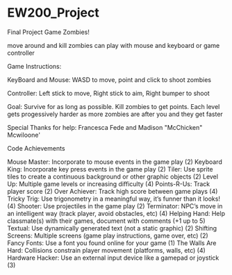# EW200_Project
Final Project Game
Zombies!

move around and kill zombies
can play with mouse and keyboard or game controller

Game Instructions:

  KeyBoard and Mouse:
    WASD to move, point and click to shoot zombies
  
  Controller:
    Left stick to move, Right stick to aim, Right bumper to shoot
    
  Goal:
    Survive for as long as possible. Kill zombies to get points. Each level gets progessively harder as more zombies are after you and they get faster


Special Thanks for help:
Francesca Fede and Madison "McChicken" Mcwiloone'

Code Achievements

Mouse Master: Incorporate to mouse events in the game play (2)
Keyboard King: Incorporate key press events in the game play (2)
Tiler: Use sprite tiles to create a continuous background or other graphic objects (2)
Level Up: Multiple game levels or increasing difficulty (4)
Points-R-Us: Track player score (2)
Over Achiever: Track high score between game plays (4)
Tricky Trig: Use trigonometry in a meaningful way, it’s funner than it looks! (4)
Shooter: Use projectiles in the game play (2)
Terminator: NPC’s move in an intelligent way (track player, avoid obstacles, etc) (4)
Helping Hand: Help classmate(s) with their games, document with comments (+1 up to 5)
Textual: Use dynamically generated text (not a static graphic) (2)
Shifting Screens: Multiple screens (game play instructions, game over, etc) (2)
Fancy Fonts: Use a font you found online for your game (1)
The Walls Are Hard: Collisions constrain player movement (platforms, walls, etc) (4)
Hardware Hacker: Use an external input device like a gamepad or joystick (3)
